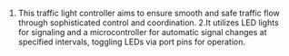 1. This traffic light controller aims to ensure smooth and safe traffic flow through sophisticated control and coordination.
2.It utilizes LED lights for signaling and a microcontroller for automatic signal changes at specified intervals, toggling LEDs via port pins for operation.
